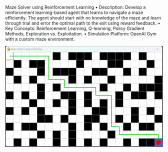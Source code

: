 Maze Solver using Reinforcement Learning
• Description: Develop a reinforcement learning-based agent that learns to navigate a maze efficiently. The agent should start with no knowledge of the maze and learn through trial and error the optimal path to the exit using reward feedback.
• Key Concepts: Reinforcement Learning, Q-learning, Policy Gradient Methods, Exploration vs. Exploitation.
• Simulation Platform: OpenAI Gym with a custom maze environment.

![Image Alt](https://github.com/Ghanem-MO/Maze-Solver-using-Reinforcement-Learning-Q-Learning-AI/blob/90597132d46c49b0e1bfe52c34747a066a589182/image.png)
